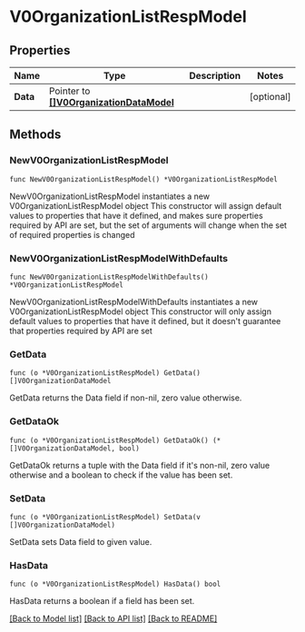 # V0OrganizationListRespModel

## Properties

Name | Type | Description | Notes
------------ | ------------- | ------------- | -------------
**Data** | Pointer to [**[]V0OrganizationDataModel**](V0OrganizationDataModel.md) |  | [optional] 

## Methods

### NewV0OrganizationListRespModel

`func NewV0OrganizationListRespModel() *V0OrganizationListRespModel`

NewV0OrganizationListRespModel instantiates a new V0OrganizationListRespModel object
This constructor will assign default values to properties that have it defined,
and makes sure properties required by API are set, but the set of arguments
will change when the set of required properties is changed

### NewV0OrganizationListRespModelWithDefaults

`func NewV0OrganizationListRespModelWithDefaults() *V0OrganizationListRespModel`

NewV0OrganizationListRespModelWithDefaults instantiates a new V0OrganizationListRespModel object
This constructor will only assign default values to properties that have it defined,
but it doesn't guarantee that properties required by API are set

### GetData

`func (o *V0OrganizationListRespModel) GetData() []V0OrganizationDataModel`

GetData returns the Data field if non-nil, zero value otherwise.

### GetDataOk

`func (o *V0OrganizationListRespModel) GetDataOk() (*[]V0OrganizationDataModel, bool)`

GetDataOk returns a tuple with the Data field if it's non-nil, zero value otherwise
and a boolean to check if the value has been set.

### SetData

`func (o *V0OrganizationListRespModel) SetData(v []V0OrganizationDataModel)`

SetData sets Data field to given value.

### HasData

`func (o *V0OrganizationListRespModel) HasData() bool`

HasData returns a boolean if a field has been set.


[[Back to Model list]](../README.md#documentation-for-models) [[Back to API list]](../README.md#documentation-for-api-endpoints) [[Back to README]](../README.md)


